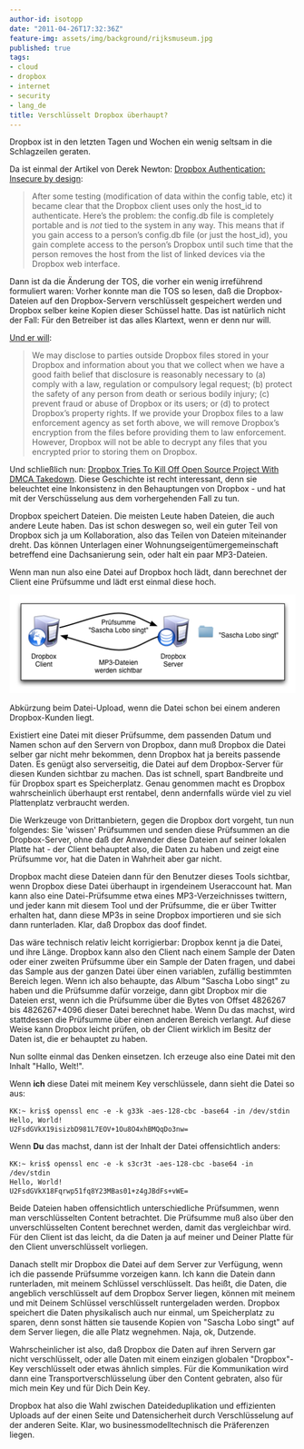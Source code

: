 ```yaml
---
author-id: isotopp
date: "2011-04-26T17:32:36Z"
feature-img: assets/img/background/rijksmuseum.jpg
published: true
tags:
- cloud
- dropbox
- internet
- security
- lang_de
title: Verschlüsselt Dropbox überhaupt?
---
```

Dropbox ist in den letzten Tagen und Wochen ein wenig seltsam in die
Schlagzeilen geraten.

Da ist einmal der Artikel von Derek Newton: 
[Dropbox Authentication: Insecure by design](http://dereknewton.com/2011/04/dropbox-authentication-static-host-ids/): 
>  After some testing (modification of data within the config table, etc) it
> became clear that the Dropbox client uses only the host_id to
> authenticate. Here’s the problem: the config.db file is completely
> portable and is *not* tied to the system in any way. This means that if
> you gain access to a person’s config.db file (or just the host_id), you
> gain complete access to the person’s Dropbox until such time that the
> person removes the host from the list of linked devices via the Dropbox
> web interface.


Dann ist da die Änderung der TOS, die vorher ein wenig irreführend
formuliert waren: Vorher konnte man die TOS so lesen, daß die
Dropbox-Dateien auf den Dropbox-Servern verschlüsselt gespeichert werden und
Dropbox selber keine Kopien dieser Schüssel hatte. Das ist natürlich nicht
der Fall: Für den Betreiber ist das alles Klartext, wenn er denn nur will.

[Und er will](http://blog.dropbox.com/?p=735): 
>  We may disclose to parties outside Dropbox files stored in your Dropbox
> and information about you that we collect when we have a good faith belief
> that disclosure is reasonably necessary to (a) comply with a law,
> regulation or compulsory legal request; (b) protect the safety of any
> person from death or serious bodily injury; (c) prevent fraud or abuse of
> Dropbox or its users; or (d) to protect Dropbox’s property rights. If we
> provide your Dropbox files to a law enforcement agency as set forth above,
> we will remove Dropbox’s encryption from the files before providing them
> to law enforcement. However, Dropbox will not be able to decrypt any files
> that you encrypted prior to storing them on Dropbox.


Und schließlich nun: 
[Dropbox Tries To Kill Off Open Source Project With DMCA Takedown](http://www.techdirt.com/articles/20110425/15541514030/dropbox-tries-to-kill-off-open-source-project-with-dmca-takedown.shtml). 
Diese Geschichte ist recht interessant, denn sie beleuchtet eine
Inkonsistenz in den Behauptungen von Dropbox - und hat mit der
Verschüsselung aus dem vorhergehenden Fall zu tun.

Dropbox speichert Dateien. Die meisten Leute haben Dateien, die auch andere
Leute haben. Das ist schon deswegen so, weil ein guter Teil von Dropbox sich
ja um Kollaboration, also das Teilen von Dateien miteinander dreht. Das
können Unterlagen einer Wohnungseigentümergemeinschaft betreffend eine
Dachsanierung sein, oder halt ein paar MP3-Dateien.

Wenn man nun also eine Datei auf Dropbox hoch lädt, dann berechnet der
Client eine Prüfsumme und lädt erst einmal diese hoch.

![](/uploads/sascha_lobo_singt.png)

Abkürzung beim Datei-Upload, wenn die Datei schon bei einem anderen
Dropbox-Kunden liegt.

Existiert eine Datei mit dieser Prüfsumme, dem passenden Datum und Namen
schon auf den Servern von Dropbox, dann muß Dropbox die Datei selber gar
nicht mehr bekommen, denn Dropbox hat ja bereits passende Daten. Es genügt
also serverseitig, die Datei auf dem Dropbox-Server für diesen Kunden
sichtbar zu machen. Das ist schnell, spart Bandbreite und für Dropbox spart
es Speicherplatz. Genau genommen macht es Dropbox wahrscheinlich überhaupt
erst rentabel, denn andernfalls würde viel zu viel Plattenplatz verbraucht
werden.

Die Werkzeuge von Drittanbietern, gegen die Dropbox dort vorgeht, tun nun
folgendes: Sie 'wissen' Prüfsummen und senden diese Prüfsummen an die
Dropbox-Server, ohne daß der Anwender diese Dateien auf seiner lokalen
Platte hat - der Client behauptet also, die Daten zu haben und zeigt eine
Prüfsumme vor, hat die Daten in Wahrheit aber gar nicht.

Dropbox macht diese Dateien dann für den Benutzer dieses Tools sichtbar,
wenn Dropbox diese Datei überhaupt in irgendeinem Useraccount hat. Man kann
also eine Datei-Prüfsumme etwa eines MP3-Verzeichnisses twittern, und jeder
kann mit diesem Tool und der Prüfsumme, die er über Twitter erhalten hat,
dann diese MP3s in seine Dropbox importieren und sie sich dann runterladen.
Klar, daß Dropbox das doof findet.

Das wäre technisch relativ leicht korrigierbar: Dropbox kennt ja die Datei,
und ihre Länge. Dropbox kann also den Client nach einem Sample der Daten
oder einer zweiten Prüfsumme über ein Sample der Daten fragen, und dabei das
Sample aus der ganzen Datei über einen variablen, zufällig bestimmten
Bereich legen. Wenn ich also behaupte, das Album "Sascha Lobo singt" zu
haben und die Prüfsumme dafür vorzeige, dann gibt Dropbox mir die Dateien
erst, wenn ich die Prüfsumme über die Bytes von Offset 4826267 bis
4826267+4096  dieser Datei berechnet habe. Wenn Du das machst, wird
stattdessen die Prüfsumme über einen anderen Bereich verlangt. Auf diese
Weise kann Dropbox leicht prüfen, ob der Client wirklich im Besitz der Daten
ist, die er behauptet zu haben.

Nun sollte einmal das Denken einsetzen. Ich erzeuge also eine Datei mit den
Inhalt "Hallo, Welt!".

Wenn **ich** diese Datei mit meinem Key verschlüssele, dann sieht die Datei so aus: 
```console
KK:~ kris$ openssl enc -e -k g33k -aes-128-cbc -base64 -in /dev/stdin
Hello, World!
U2FsdGVkX19isizbD981L7EOV+1Ou8O4xhBMQqDo3nw=
```


Wenn **Du** das machst, dann ist der Inhalt der Datei offensichtlich anders: 
```console
KK:~ kris$ openssl enc -e -k s3cr3t -aes-128-cbc -base64 -in /dev/stdin
Hello, World!
U2FsdGVkX18Fqrwp51fq8Y23MBas01+z4gJBdFs+vWE=
```

Beide Dateien haben offensichtlich unterschiedliche Prüfsummen, wenn man
verschlüsselten Content betrachtet. Die Prüfsumme muß also über den
unverschlüsselten Content berechnet werden, damit das vergleichbar wird. Für
den Client ist das leicht, da die Daten ja auf meiner und Deiner Platte für
den Client unverschlüsselt vorliegen.

Danach stellt mir Dropbox die Datei auf dem Server zur Verfügung, wenn ich
die passende Prüfsumme vorzeigen kann. Ich kann die Datein dann runterladen,
mit meinem Schlüssel verschlüsselt. Das heißt, die Daten, die angeblich
verschlüsselt auf dem Dropbox Server liegen, können mit meinem und mit
Deinem Schlüssel verschlüsselt runtergeladen werden. Dropbox speichert die
Daten physikalisch auch nur einmal, um Speicherplatz zu sparen, denn sonst
hätten sie tausende Kopien von "Sascha Lobo singt" auf dem Server liegen,
die alle Platz wegnehmen. Naja, ok, Dutzende.

Wahrscheinlicher ist also, daß Dropbox die Daten auf ihren Servern gar nicht
verschlüsselt, oder alle Daten mit einem einzigen globalen "Dropbox"-Key
verschlüsselt oder etwas ähnlich simples. Für die Kommunikation wird dann
eine Transportverschlüsselung über den Content gebraten, also für mich mein
Key und für Dich Dein Key.

Dropbox hat also die Wahl zwischen Dateideduplikation und effizienten
Uploads auf der einen Seite und Datensicherheit durch Verschlüsselung auf
der anderen Seite. Klar, wo businessmodelltechnisch die Präferenzen liegen.
